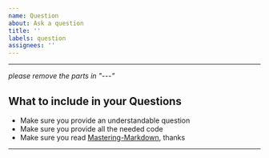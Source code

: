 ```yaml
---
name: Question
about: Ask a question
title: ''
labels: question
assignees: ''
---
```


---
*please remove the parts in "---"*

## What to include in your Questions

- Make sure you provide an understandable question
- Make sure you provide all the needed code
- Make sure you read [Mastering-Markdown](https://guides.github.com/features/mastering-markdown/), thanks

---
